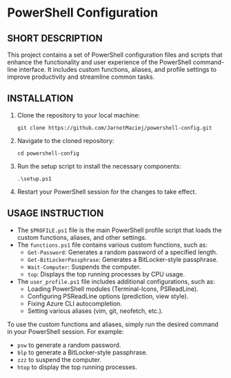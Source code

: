 # PowerShell Configuration

## SHORT DESCRIPTION

This project contains a set of PowerShell configuration files and scripts that enhance the functionality and user experience of the PowerShell command-line interface. It includes custom functions, aliases, and profile settings to improve productivity and streamline common tasks.

## INSTALLATION

1. Clone the repository to your local machine:
   ```
   git clone https://github.com/JarnotMaciej/powershell-config.git
   ```

2. Navigate to the cloned repository:
   ```
   cd powershell-config
   ```

3. Run the setup script to install the necessary components:
   ```
   .\setup.ps1
   ```

4. Restart your PowerShell session for the changes to take effect.

## USAGE INSTRUCTION

- The `$PROFILE.ps1` file is the main PowerShell profile script that loads the custom functions, aliases, and other settings.
- The `functions.ps1` file contains various custom functions, such as:
  - `Get-Password`: Generates a random password of a specified length.
  - `Get-BitLockerPassphrase`: Generates a BitLocker-style passphrase.
  - `Wait-Computer`: Suspends the computer.
  - `top`: Displays the top running processes by CPU usage.
- The `user_profile.ps1` file includes additional configurations, such as:
  - Loading PowerShell modules (Terminal-Icons, PSReadLine).
  - Configuring PSReadLine options (prediction, view style).
  - Fixing Azure CLI autocompletion.
  - Setting various aliases (vim, git, neofetch, etc.).

To use the custom functions and aliases, simply run the desired command in your PowerShell session. For example:

- `psw` to generate a random password.
- `blp` to generate a BitLocker-style passphrase.
- `zzz` to suspend the computer.
- `htop` to display the top running processes.